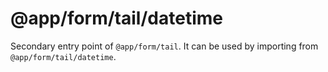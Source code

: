 # @app/form/tail/datetime

Secondary entry point of `@app/form/tail`. It can be used by importing from `@app/form/tail/datetime`.
